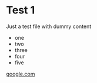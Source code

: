 # Test 1

Just a test file with dummy content

- one
- two
- three
- four
- five



[google.com](https://google.com)
